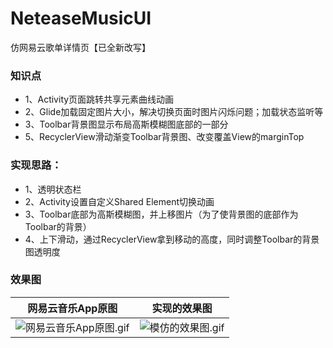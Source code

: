 # NeteaseMusicUI
仿网易云歌单详情页【已全新改写】

### 知识点
 - 1、Activity页面跳转共享元素曲线动画
 - 2、Glide加载固定图片大小，解决切换页面时图片闪烁问题；加载状态监听等
 - 3、Toolbar背景图显示布局高斯模糊图底部的一部分
 - 5、RecyclerView滑动渐变Toolbar背景图、改变覆盖View的marginTop
 
### 实现思路：
- 1、透明状态栏
- 2、Activity设置自定义Shared Element切换动画
- 3、Toolbar底部为高斯模糊图，并上移图片（为了使背景图的底部作为Toolbar的背景）
- 4、上下滑动，通过RecyclerView拿到移动的高度，同时调整Toolbar的背景图透明度

### 效果图
|网易云音乐App原图|实现的效果图|
|:--:|:--:|
| ![网易云音乐App原图.gif](https://github.com/youlookwhat/NeteaseMusicUI/blob/master/pic/yuan.gif)| ![模仿的效果图.gif](https://github.com/youlookwhat/NeteaseMusicUI/blob/master/pic/scrollshapeui.gif) |


